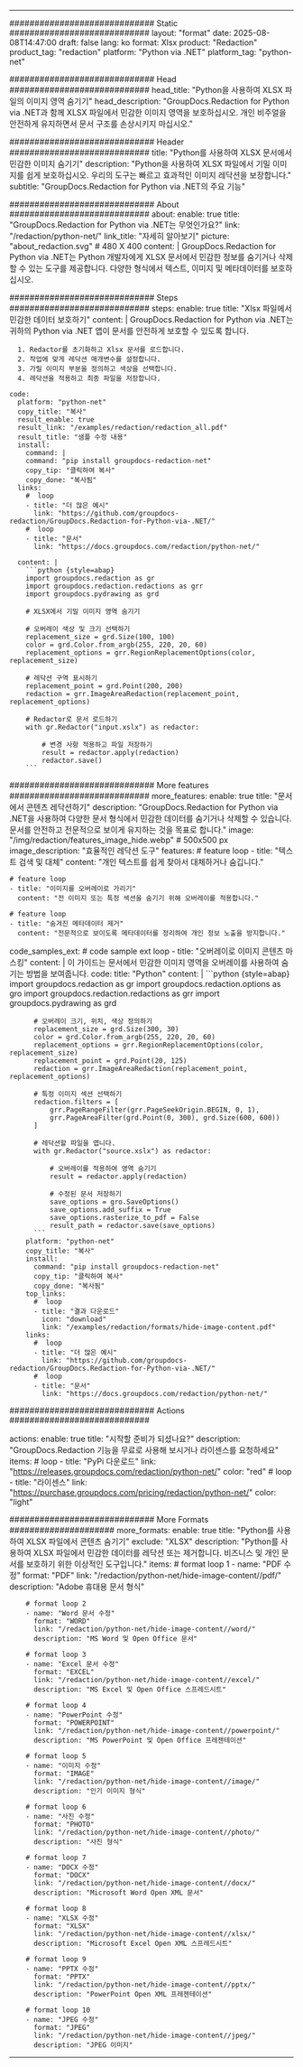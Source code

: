 
---
############################# Static ############################
layout: "format"
date:  2025-08-08T14:47:00
draft: false
lang: ko
format: Xlsx
product: "Redaction"
product_tag: "redaction"
platform: "Python via .NET"
platform_tag: "python-net"

############################# Head ############################
head_title: "Python을 사용하여 XLSX 파일의 이미지 영역 숨기기"
head_description: "GroupDocs.Redaction for Python via .NET과 함께 XLSX 파일에서 민감한 이미지 영역을 보호하십시오. 개인 비주얼을 안전하게 유지하면서 문서 구조를 손상시키지 마십시오."

############################# Header ############################
title: "Python를 사용하여 XLSX 문서에서 민감한 이미지 숨기기" 
description: "Python을 사용하여 XLSX 파일에서 기밀 이미지를 쉽게 보호하십시오. 우리의 도구는 빠르고 효과적인 이미지 레닥션을 보장합니다."
subtitle: "GroupDocs.Redaction for Python via .NET의 주요 기능" 

############################# About ############################
about:
    enable: true
    title: "GroupDocs.Redaction for Python via .NET는 무엇인가요?"
    link: "/redaction/python-net/"
    link_title: "자세히 알아보기"
    picture: "about_redaction.svg" # 480 X 400
    content: |
       GroupDocs.Redaction for Python via .NET는 Python 개발자에게 XLSX 문서에서 민감한 정보를 숨기거나 삭제할 수 있는 도구를 제공합니다. 다양한 형식에서 텍스트, 이미지 및 메타데이터를 보호하십시오.

############################# Steps ############################
steps:
    enable: true
    title: "Xlsx 파일에서 민감한 데이터 보호하기"
    content: |
      GroupDocs.Redaction for Python via .NET는 귀하의 Python via .NET 앱이 문서를 안전하게 보호할 수 있도록 합니다.
      
      1. Redactor를 초기화하고 Xlsx 문서를 로드합니다.
      2. 작업에 맞게 레닥션 매개변수를 설정합니다.
      3. 가릴 이미지 부분을 정의하고 색상을 선택합니다.
      4. 레닥션을 적용하고 최종 파일을 저장합니다.
   
    code:
      platform: "python-net"
      copy_title: "복사"
      result_enable: true
      result_link: "/examples/redaction/redaction_all.pdf"
      result_title: "샘플 수정 내용"
      install:
        command: |
        command: "pip install groupdocs-redaction-net"
        copy_tip: "클릭하여 복사"
        copy_done: "복사됨"
      links:
        #  loop
        - title: "더 많은 예시"
          link: "https://github.com/groupdocs-redaction/GroupDocs.Redaction-for-Python-via-.NET/"
        #  loop
        - title: "문서"
          link: "https://docs.groupdocs.com/redaction/python-net/"
          
      content: |
        ```python {style=abap}
        import groupdocs.redaction as gr
        import groupdocs.redaction.redactions as grr
        import groupdocs.pydrawing as grd

        # XLSX에서 기밀 이미지 영역 숨기기

        # 오버레이 색상 및 크기 선택하기
        replacement_size = grd.Size(100, 100)
        color = grd.Color.from_argb(255, 220, 20, 60)
        replacement_options = grr.RegionReplacementOptions(color, replacement_size)

        # 레닥션 구역 표시하기
        replacement_point = grd.Point(200, 200)
        redaction = grr.ImageAreaRedaction(replacement_point, replacement_options)
                
        # Redactor로 문서 로드하기
        with gr.Redactor("input.xslx") as redactor:

            # 변경 사항 적용하고 파일 저장하기
            result = redactor.apply(redaction)
            redactor.save()
        ```            


############################# More features ############################
more_features:
  enable: true
  title: "문서에서 콘텐츠 레닥션하기"
  description: "GroupDocs.Redaction for Python via .NET을 사용하여 다양한 문서 형식에서 민감한 데이터를 숨기거나 삭제할 수 있습니다. 문서를 안전하고 전문적으로 보이게 유지하는 것을 목표로 합니다."
  image: "/img/redaction/features_image_hide.webp" # 500x500 px
  image_description: "효율적인 레닥션 도구"
  features:
    # feature loop
    - title: "텍스트 검색 및 대체"
      content: "개인 텍스트를 쉽게 찾아서 대체하거나 숨깁니다."

    # feature loop
    - title: "이미지를 오버레이로 가리기"
      content: "전 이미지 또는 특정 섹션을 숨기기 위해 오버레이를 적용합니다."

    # feature loop
    - title: "숨겨진 메타데이터 제거"
      content: "전문적으로 보이도록 메타데이터를 정리하여 개인 정보 노출을 방지합니다."
      
  code_samples_ext:
    # code sample ext loop
    - title: "오버레이로 이미지 콘텐츠 마스킹"
      content: |
        이 가이드는 문서에서 민감한 이미지 영역을 오버레이를 사용하여 숨기는 방법을 보여줍니다.
      code:
        title: "Python"
        content: |
          ```python {style=abap}
          import groupdocs.redaction as gr
          import groupdocs.redaction.options as gro
          import groupdocs.redaction.redactions as grr
          import groupdocs.pydrawing as grd

          # 오버레이 크기, 위치, 색상 정의하기
          replacement_size = grd.Size(300, 30)
          color = grd.Color.from_argb(255, 220, 20, 60)
          replacement_options = grr.RegionReplacementOptions(color, replacement_size)
          replacement_point = grd.Point(20, 125)
          redaction = grr.ImageAreaRedaction(replacement_point, replacement_options)

          # 특정 이미지 섹션 선택하기
          redaction.filters = [
              grr.PageRangeFilter(grr.PageSeekOrigin.BEGIN, 0, 1),
              grr.PageAreaFilter(grd.Point(0, 300), grd.Size(600, 600))
          ]

          # 레닥션할 파일을 엽니다.
          with gr.Redactor("source.xslx") as redactor:

              # 오버레이를 적용하여 영역 숨기기
              result = redactor.apply(redaction)

              # 수정된 문서 저장하기
              save_options = gro.SaveOptions()
              save_options.add_suffix = True
              save_options.rasterize_to_pdf = False
              result_path = redactor.save(save_options)
          ```
        platform: "python-net"
        copy_title: "복사"
        install:
          command: "pip install groupdocs-redaction-net"
          copy_tip: "클릭하여 복사"
          copy_done: "복사됨"
        top_links:
          #  loop
          - title: "결과 다운로드"
            icon: "download"
            link: "/examples/redaction/formats/hide-image-content.pdf"
        links:
          #  loop
          - title: "더 많은 예시"
            link: "https://github.com/groupdocs-redaction/GroupDocs.Redaction-for-Python-via-.NET/"
          #  loop
          - title: "문서"
            link: "https://docs.groupdocs.com/redaction/python-net/"


############################# Actions ############################

actions:
  enable: true
  title: "시작할 준비가 되셨나요?"
  description: "GroupDocs.Redaction 기능을 무료로 사용해 보시거나 라이센스를 요청하세요"
  items:
    #  loop
    - title: "PyPi 다운로드"
      link: "https://releases.groupdocs.com/redaction/python-net/"
      color: "red"
        #  loop
    - title: "라이센스"
      link: "https://purchase.groupdocs.com/pricing/redaction/python-net/"
      color: "light"


############################# More Formats #####################
more_formats:
    enable: true
    title: "Python를 사용하여 XLSX 파일에서 콘텐츠 숨기기"
    exclude: "XLSX"
    description: "Python를 사용하여 XLSX 파일에서 민감한 데이터를 레닥션 또는 제거합니다. 비즈니스 및 개인 문서를 보호하기 위한 이상적인 도구입니다."
    items: 
        # format loop 1
        - name: "PDF 수정"
          format: "PDF"
          link: "/redaction/python-net/hide-image-content//pdf/"
          description: "Adobe 휴대용 문서 형식"

        # format loop 2
        - name: "Word 문서 수정"
          format: "WORD"
          link: "/redaction/python-net/hide-image-content//word/"
          description: "MS Word 및 Open Office 문서"
          
        # format loop 3
        - name: "Excel 문서 수정"
          format: "EXCEL"
          link: "/redaction/python-net/hide-image-content//excel/"
          description: "MS Excel 및 Open Office 스프레드시트"

        # format loop 4
        - name: "PowerPoint 수정"
          format: "POWERPOINT"
          link: "/redaction/python-net/hide-image-content//powerpoint/"
          description: "MS PowerPoint 및 Open Office 프레젠테이션"

        # format loop 5
        - name: "이미지 수정"
          format: "IMAGE"
          link: "/redaction/python-net/hide-image-content//image/"
          description: "인기 이미지 형식"

        # format loop 6
        - name: "사진 수정"
          format: "PHOTO"
          link: "/redaction/python-net/hide-image-content//photo/"
          description: "사진 형식"

        # format loop 7
        - name: "DOCX 수정"
          format: "DOCX"
          link: "/redaction/python-net/hide-image-content//docx/"
          description: "Microsoft Word Open XML 문서"
          
        # format loop 8
        - name: "XLSX 수정"
          format: "XLSX"
          link: "/redaction/python-net/hide-image-content//xlsx/"
          description: "Microsoft Excel Open XML 스프레드시트"
          
        # format loop 9
        - name: "PPTX 수정"
          format: "PPTX"
          link: "/redaction/python-net/hide-image-content//pptx/"
          description: "PowerPoint Open XML 프레젠테이션"

        # format loop 10
        - name: "JPEG 수정"
          format: "JPEG"
          link: "/redaction/python-net/hide-image-content//jpeg/"
          description: "JPEG 이미지"


---